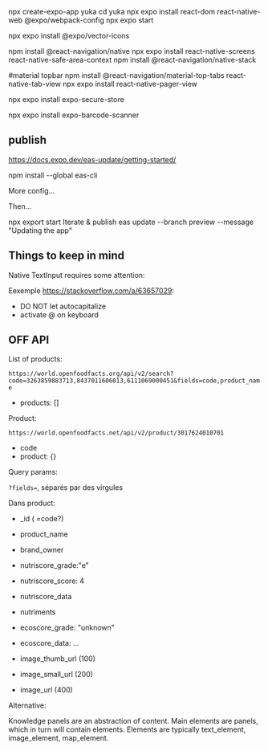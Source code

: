 npx create-expo-app yuka
cd yuka
npx expo install react-dom react-native-web @expo/webpack-config
npx expo start

npx expo install @expo/vector-icons

npm install @react-navigation/native
npx expo install react-native-screens react-native-safe-area-context
npm install @react-navigation/native-stack

#material topbar
npm install @react-navigation/material-top-tabs react-native-tab-view
npx expo install react-native-pager-view

npx expo install expo-secure-store

npx expo install expo-barcode-scanner

## publish

<https://docs.expo.dev/eas-update/getting-started/>

npm install --global eas-cli

More config...

Then...

npx export start
Iterate & publish
eas update --branch preview --message "Updating the app"

## Things to keep in mind

Native TextInput requires some attention:

Eexemple <https://stackoverflow.com/a/63657029>:

- DO NOT let autocapitalize
- activate @ on keyboard

## OFF API

List of products:

`https://world.openfoodfacts.org/api/v2/search?code=3263859883713,8437011606013,6111069000451&fields=code,product_name`

- products: []

Product:

`https://world.openfoodfacts.net/api/v2/product/3017624010701`

- code
- product: {}

Query params:

`?fields=`, séparés par des virgules

Dans product:

- \_id ( =code?)
- product_name
- brand_owner
- nutriscore_grade:"e"
- nutriscore_score: 4
- nutriscore_data
- nutriments

- ecoscore_grade: "unknown"
- ecoscore_data: ...

- image_thumb_url (100)
- image_small_url (200)
- image_url (400)

Alternative:

Knowledge panels are an abstraction of content. Main elements are panels, which in turn will contain elements. Elements are typically text_element, image_element, map_element.
